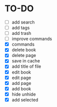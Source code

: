 # **TO-DO**

- [ ] add search
- [ ] add tags
- [ ] add trash
- [ ] improve commands
- [x] commands
- [x] delete book
- [x] delete page
- [x] save in cache
- [x] add title of file
- [x] edit book
- [x] edit page
- [x] add page
- [x] add book
- [x] hide unhide
- [x] add selected
